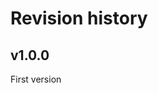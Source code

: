 Revision history
=================================



v1.0.0
---------------------------------
First version
